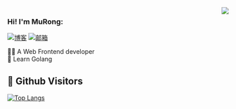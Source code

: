 <img align='right' src="https://github-readme-stats.vercel.app/api?username=murongg&show_icons=true">

### Hi! I'm MuRong:

[![博客](https://img.shields.io/static/v1?label=%E5%8D%9A%E5%AE%A2&message=imuboy.cn&color=orange&logo=bloglovin&style=flat-square&logoColor=white)](https://www.imuboy.cn/)
[![邮箱](https://img.shields.io/static/v1?label=邮箱&message=admin@imuboy.cn%20&color=5194f0&logo=gmail&style=flat-square&logoColor=white)](mailto:admin@imuboy.cn)
  
  
👨‍💻 A Web Frontend developer  
🤩 Learn Golang  

## &#x1f92b; Github Visitors

[![Top Langs](https://profile-counter.glitch.me/murongg/count.svg)](https://github.com/murongg)
